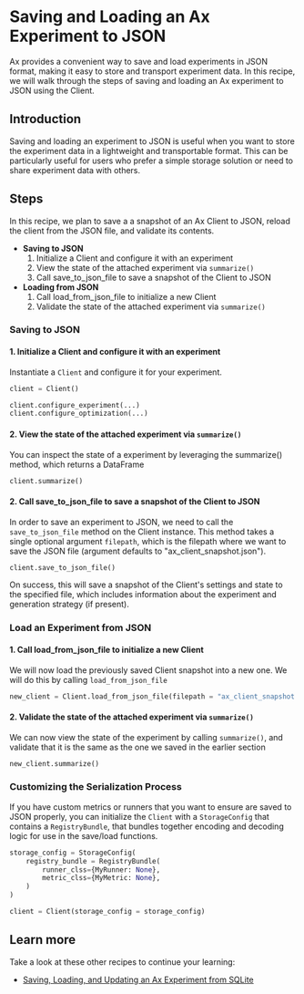# Saving and Loading an Ax Experiment to JSON

Ax provides a convenient way to save and load experiments in JSON format, making
it easy to store and transport experiment data. In this recipe, we will walk
through the steps of saving and loading an Ax experiment to JSON using the
Client.

## Introduction

Saving and loading an experiment to JSON is useful when you want to store the
experiment data in a lightweight and transportable format. This can be
particularly useful for users who prefer a simple storage solution or need to
share experiment data with others.

## Steps

In this recipe, we plan to save a a snapshot of an Ax Client to JSON, reload the
client from the JSON file, and validate its contents.

- **Saving to JSON**
  1. Initialize a Client and configure it with an experiment
  2. View the state of the attached experiment via `summarize()`
  3. Call save_to_json_file to save a snapshot of the Client to JSON
- **Loading from JSON**
  1. Call load_from_json_file to initialize a new Client
  2. Validate the state of the attached experiment via `summarize()`

### Saving to JSON

#### 1. Initialize a Client and configure it with an experiment

Instantiate a `Client` and configure it for your experiment.

```python
client = Client()

client.configure_experiment(...)
client.configure_optimization(...)
```

#### 2. View the state of the attached experiment via `summarize()`

You can inspect the state of a experiment by leveraging the summarize() method,
which returns a DataFrame

```python
client.summarize()
```

#### 2. Call save_to_json_file to save a snapshot of the Client to JSON

In order to save an experiment to JSON, we need to call the `save_to_json_file`
method on the Client instance. This method takes a single optional argument
`filepath`, which is the filepath where we want to save the JSON file (argument
defaults to "ax_client_snapshot.json").

```python
client.save_to_json_file()
```

On success, this will save a snapshot of the Client's settings and state to the
specified file, which includes information about the experiment and generation
strategy (if present).

### Load an Experiment from JSON

#### 1. Call load_from_json_file to initialize a new Client

We will now load the previously saved Client snapshot into a new one. We will do
this by calling `load_from_json_file`

```python
new_client = Client.load_from_json_file(filepath = "ax_client_snapshot.json")
```

#### 2. Validate the state of the attached experiment via `summarize()`

We can now view the state of the experiment by calling `summarize()`, and
validate that it is the same as the one we saved in the earlier section

```python
new_client.summarize()
```

### Customizing the Serialization Process

If you have custom metrics or runners that you want to ensure are saved to JSON
properly, you can initialize the `Client` with a `StorageConfig` that contains a
`RegistryBundle`, that bundles together encoding and decoding logic for use in
the save/load functions.

```python
storage_config = StorageConfig(
    registry_bundle = RegistryBundle(
        runner_clss={MyRunner: None},
        metric_clss={MyMetric: None},
    )
)

client = Client(storage_config = storage_config)
```

## Learn more

Take a look at these other recipes to continue your learning:

- [Saving, Loading, and Updating an Ax Experiment from SQLite](../recipes/experiment-to-sqlite)
